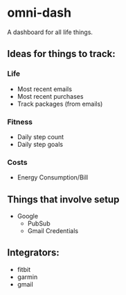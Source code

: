 # omni-dash
A dashboard for all life things.

## Ideas for things to track:

### Life
 - Most recent emails
 - Most recent purchases
 - Track packages (from emails)
 
### Fitness
 - Daily step count
 - Daily step goals

### Costs
 - Energy Consumption/Bill
 
 ## Things that involve setup
  - Google
    - PubSub
    - Gmail Credentials

## Integrators:
 - fitbit
 - garmin
 - gmail
